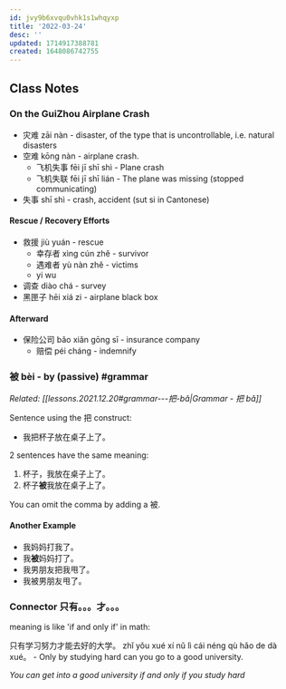 ```yaml
---
id: jvy9b6xvqu0vhk1s1whqyxp
title: '2022-03-24'
desc: ''
updated: 1714917388781
created: 1648086742755
---
```


## Class Notes

### On the GuiZhou Airplane Crash

- 灾难 zāi nàn - disaster, of the type that is uncontrollable, i.e. natural disasters
- 空难 kōng nàn - airplane crash. 
    - 飞机失事 fēi jī shī shì - Plane crash
    - 飞机失联 fēi jī shī lián - The plane was missing (stopped communicating)
- 失事 shī shì - crash, accident (sut si in Cantonese)

#### Rescue / Recovery Efforts

- 救援 jiù yuán - rescue
    - 幸存者 xìng cún zhě - survivor
    - 遇难者 yù nàn zhě - victims
    - yi wu
- 调查 diào chá - survey
- 黑匣子 hēi xiá zi  - airplane black box

#### Afterward

- 保险公司 bǎo xiǎn gōng sī - insurance company 
    - 赔偿 péi cháng - indemnify

### 被 bèi - by (passive) #grammar

_Related: [[lessons.2021.12.20#grammar---把-bǎ|Grammar - 把 bǎ]]_

Sentence using the 把 construct:

- 我把杯子放在桌子上了。

2 sentences have the same meaning:

1. 杯子，我放在桌子上了。
2. 杯子**被**我放在桌子上了。

You can omit the comma by adding a 被.

#### Another Example

- 我妈妈打我了。
- 我**被**妈妈打了。
- 我男朋友把我甩了。
- 我被男朋友甩了。

### Connector 只有。。。才。。。

meaning is like 'if and only if' in math: 

只有学习努力才能去好的大学。 zhǐ yǒu xué xí nǔ lì cái néng qù hǎo de dà xué。 - Only by studying hard can you go to a good university.

_You can get into a good university if and only if you study hard_